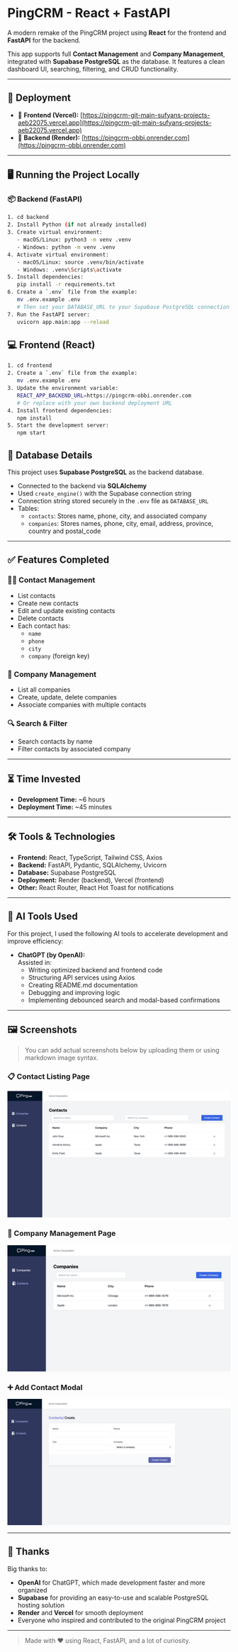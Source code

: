 # PingCRM - React + FastAPI

A modern remake of the PingCRM project using **React** for the frontend and **FastAPI** for the backend.

This app supports full **Contact Management** and **Company Management**, integrated with **Supabase PostgreSQL** as the database. It features a clean dashboard UI, searching, filtering, and CRUD functionality.

---

## 🚀 Deployment

- 🔗 **Frontend (Vercel):** [https://pingcrm-git-main-sufyans-projects-aeb22075.vercel.app](https://pingcrm-git-main-sufyans-projects-aeb22075.vercel.app)
- 🔗 **Backend (Render):** [https://pingcrm-obbi.onrender.com](https://pingcrm-obbi.onrender.com)

---

## 🖥️ Running the Project Locally

### 📦 Backend (FastAPI)

```bash
1. cd backend
2. Install Python (if not already installed)
3. Create virtual environment:
   - macOS/Linux: python3 -m venv .venv
   - Windows: python -m venv .venv
4. Activate virtual environment:
   - macOS/Linux: source .venv/bin/activate
   - Windows: .venv\Scripts\activate
5. Install dependencies:
   pip install -r requirements.txt
6. Create a `.env` file from the example:
   mv .env.example .env
   # Then set your DATABASE_URL to your Supabase PostgreSQL connection string
7. Run the FastAPI server:
   uvicorn app.main:app --reload
```

## 💻 Frontend (React)

```bash
1. cd frontend
2. Create a `.env` file from the example:
   mv .env.example .env
3. Update the environment variable:
   REACT_APP_BACKEND_URL=https://pingcrm-obbi.onrender.com
   # Or replace with your own backend deployment URL
4. Install frontend dependencies:
   npm install
5. Start the development server:
   npm start
```

## 🧠 Database Details

This project uses **Supabase PostgreSQL** as the backend database.

- Connected to the backend via **SQLAlchemy**
- Used `create_engine()` with the Supabase connection string
- Connection string stored securely in the `.env` file as `DATABASE_URL`
- Tables:
  - `contacts`: Stores name, phone, city, and associated company
  - `companies`: Stores names, phone, city, email, address, province, country and postal_code

---

## ✅ Features Completed

### 🧑‍💼 Contact Management

- List contacts
- Create new contacts
- Edit and update existing contacts
- Delete contacts
- Each contact has:
  - `name`
  - `phone`
  - `city`
  - `company` (foreign key)

### 🏢 Company Management

- List all companies
- Create, update, delete companies
- Associate companies with multiple contacts

### 🔍 Search & Filter

- Search contacts by name
- Filter contacts by associated company

---

## ⏳ Time Invested

- **Development Time:** ~6 hours
- **Deployment Time:** ~45 minutes

---

## 🛠️ Tools & Technologies

- **Frontend:** React, TypeScript, Tailwind CSS, Axios
- **Backend:** FastAPI, Pydantic, SQLAlchemy, Uvicorn
- **Database:** Supabase PostgreSQL
- **Deployment:** Render (backend), Vercel (frontend)
- **Other:** React Router, React Hot Toast for notifications

---

## 🤖 AI Tools Used

For this project, I used the following AI tools to accelerate development and improve efficiency:

- **ChatGPT (by OpenAI):**  
  Assisted in:
  - Writing optimized backend and frontend code
  - Structuring API services using Axios
  - Creating README.md documentation
  - Debugging and improving logic
  - Implementing debounced search and modal-based confirmations

---

## 🖼️ Screenshots

> You can add actual screenshots below by uploading them or using markdown image syntax.

### 📋 Contact Listing Page

![Contact Listing](screenshots/contact-listing.png)

### 🏢 Company Management Page

![Company Management](screenshots/company-management.png)

### ➕ Add Contact Modal

![Add Contact Modal](screenshots/add-contact.png)

---

## 🙏 Thanks

Big thanks to:

- **OpenAI** for ChatGPT, which made development faster and more organized
- **Supabase** for providing an easy-to-use and scalable PostgreSQL hosting solution
- **Render** and **Vercel** for smooth deployment
- Everyone who inspired and contributed to the original PingCRM project

---

> Made with ❤️ using React, FastAPI, and a lot of curiosity.
